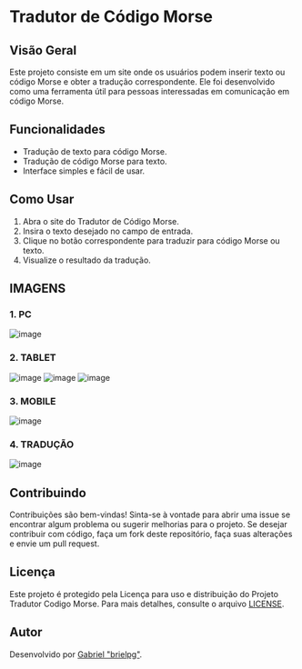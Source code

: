 # Tradutor de Código Morse


## Visão Geral

Este projeto consiste em um site onde os usuários podem inserir texto ou código Morse e obter a tradução correspondente. Ele foi desenvolvido como uma ferramenta útil para pessoas interessadas em comunicação em código Morse.

## Funcionalidades

- Tradução de texto para código Morse.
- Tradução de código Morse para texto.
- Interface simples e fácil de usar.

## Como Usar

1. Abra o site do Tradutor de Código Morse.
2. Insira o texto desejado no campo de entrada.
3. Clique no botão correspondente para traduzir para código Morse ou texto.
4. Visualize o resultado da tradução.

## IMAGENS
### 1. PC
![image](https://github.com/brielpg/Tradutor-Codigo-Morse/assets/144123550/71dbb974-1d20-4fec-bd45-8d6437c0cb81)

### 2. TABLET
![image](https://github.com/brielpg/Tradutor-Codigo-Morse/assets/144123550/cf3af647-7edc-4518-a3cd-900bcb3b29d9)
![image](https://github.com/brielpg/Tradutor-Codigo-Morse/assets/144123550/5dbb6ed6-d799-4dcf-9808-e299a68a277f)
![image](https://github.com/brielpg/Tradutor-Codigo-Morse/assets/144123550/5d130b35-a669-4bc5-897b-00c3d252681c)

### 3. MOBILE
![image](https://github.com/brielpg/Tradutor-Codigo-Morse/assets/144123550/de7dfb7c-e4b6-41b0-864a-c8686efaf430)


### 4. TRADUÇÃO
![image](https://github.com/brielpg/Tradutor-Codigo-Morse/assets/144123550/0c55a189-ca11-4001-b1ab-b78608c2c46c)

## Contribuindo

Contribuições são bem-vindas! Sinta-se à vontade para abrir uma issue se encontrar algum problema ou sugerir melhorias para o projeto. Se desejar contribuir com código, faça um fork deste repositório, faça suas alterações e envie um pull request.

## Licença

Este projeto é protegido pela Licença para uso e distribuição do Projeto Tradutor Codigo Morse. Para mais detalhes, consulte o arquivo [LICENSE](LICENSE).

## Autor

Desenvolvido por [Gabriel "brielpg"](https://github.com/brielpg).
